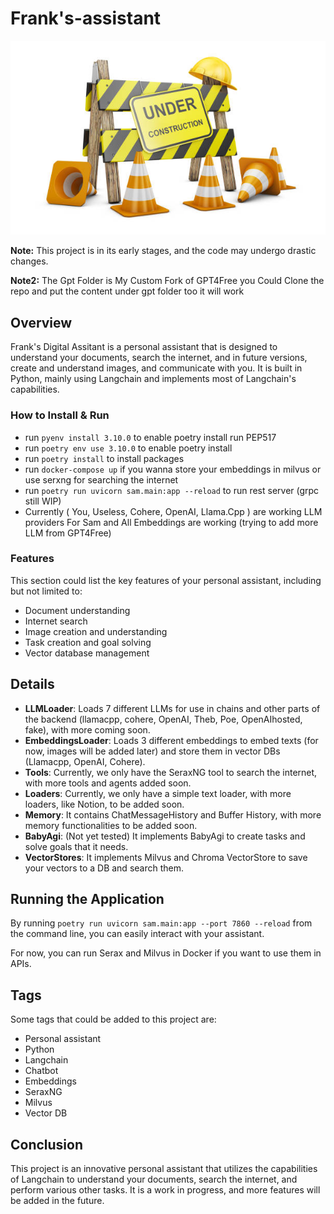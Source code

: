 # Frank's-assistant

![construct](img/construction.jpg)

**Note:** This project is in its early stages, and the code may undergo drastic changes.

**Note2:** The Gpt Folder is My Custom Fork of GPT4Free you Could Clone the repo and put the content under gpt folder too it will work 

## Overview

Frank's Digital Assitant is a personal assistant that is designed to understand your documents, search the internet, and in future versions, create and understand images, and communicate with you. It is built in Python, mainly using Langchain and implements most of Langchain's capabilities.

### How to Install & Run
- run `pyenv install 3.10.0` to enable poetry install run PEP517 
- run `poetry env use 3.10.0` to enable poetry install 
- run `poetry install` to install packages
- run `docker-compose up` if you wanna store your embeddings in milvus or use serxng for searching the internet
- run `poetry run uvicorn sam.main:app --reload` to run rest server (grpc still WIP)
- Currently ( You, Useless, Cohere, OpenAI, Llama.Cpp ) are working LLM providers For Sam and All Embeddings are working (trying to add more LLM from GPT4Free)

### Features

This section could list the key features of your personal assistant, including but not limited to:

-   Document understanding
-   Internet search
-   Image creation and understanding
-   Task creation and goal solving
-   Vector database management

## Details

-   **LLMLoader**: Loads 7 different LLMs for use in chains and other parts of the backend (llamacpp, cohere, OpenAI, Theb, Poe, OpenAIhosted, fake), with more coming soon.
-   **EmbeddingsLoader**: Loads 3 different embeddings to embed texts (for now, images will be added later) and store them in vector DBs (Llamacpp, OpenAI, Cohere).
-   **Tools**: Currently, we only have the SeraxNG tool to search the internet, with more tools and agents added soon.
-   **Loaders**: Currently, we only have a simple text loader, with more loaders, like Notion, to be added soon.
-   **Memory**: It contains ChatMessageHistory and Buffer History, with more memory functionalities to be added soon.
-   **BabyAgi**: (Not yet tested) It implements BabyAgi to create tasks and solve goals that it needs.
-   **VectorStores**: It implements Milvus and Chroma VectorStore to save your vectors to a DB and search them.

## Running the Application

By running `poetry run uvicorn sam.main:app --port 7860 --reload` from the command line, you can easily interact with your assistant.

For now, you can run Serax and Milvus in Docker if you want to use them in APIs.

## Tags

Some tags that could be added to this project are:

-   Personal assistant
-   Python
-   Langchain
-   Chatbot
-   Embeddings
-   SeraxNG
-   Milvus
-   Vector DB

## Conclusion

This project is an innovative personal assistant that utilizes the capabilities of Langchain to understand your documents, search the internet, and perform various other tasks. It is a work in progress, and more features will be added in the future.
